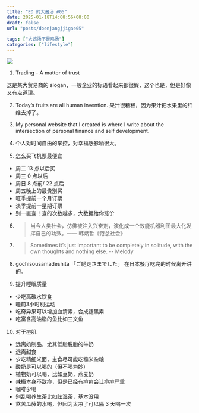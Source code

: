 ```yaml
---
title: "ED 的大酱汤 #05"
date: 2025-01-18T14:08:56+08:00
draft: false
url: "posts/doenjangjjigae05"

tags: ["大酱汤不是鸡汤"]
categories: ["lifestyle"]
---
```

![](/img/davaohotel.jpeg)



1. Trading - A matter of trust

这是某大贸易商的 slogan，一般企业的标语看起来都很假，这个也是，但是好像又有点道理。

2. Today’s fruits are all human invention. 果汁很糟糕，因为果汁把水果里的纤维去掉了。

3. My personal website that I created is where I write about the intersection of personal finance and self development. 

4. 个人对时间自由的掌控，对幸福感影响很大。

5. 怎么买飞机票最便宜

- 周二 13 点以后买
- 周三 0 点以后
- 周日 8 点前/ 22 点后
- 周五晚上的最贵别买
- 旺季提前一个月订票
- 淡季提前一星期订票
- 别一直查！查的次数越多，大数据给你涨价

6. >当今人类社会，仿佛被注入兴奋剂，演化成一个效能机器利图最大化发挥自己的功效。—— 韩炳哲《倦怠社会》

7. >Sometimes it’s just important to be completely in solitude, with the own thoughts and nothing else. -- Melody

8. gochisousamadeshita
「ご馳走さまでした」
在日本餐厅吃完的时候离开讲的。

9. 提升睡眠质量

- 少吃高碳水饮食
- 睡前3小时别运动
- 吃奇异果可以增加血清素，合成褪黑素
- 吃富含高油脂的鱼比如三文鱼

10. 对于痘肌

- 远离奶制品，尤其低脂脱脂的牛奶
- 远离甜食
- 少吃精细米面，主食尽可能吃糙米杂粮
- 酸奶是可以喝的（但不喝为妙）
- 植物奶可以喝，比如豆奶，燕麦奶
- 辣椒本身不致痘，但是已经有痘痘会让痘痘严重
- 咖啡少喝
- 别乱喝养生茶比如祛湿茶，基本没用
- 熬苦瓜藤的水喝，但因为太凉了可以隔 3 天喝一次
